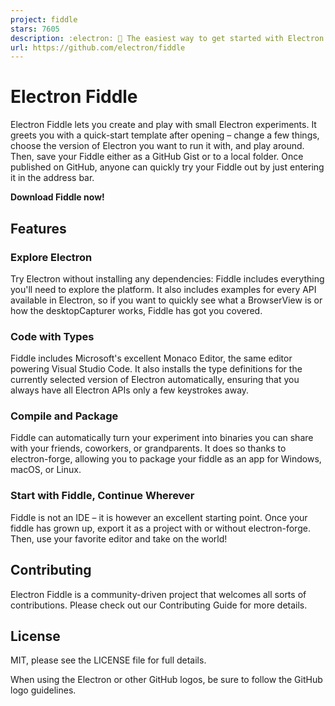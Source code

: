 ```yaml
---
project: fiddle
stars: 7605
description: :electron: 🚀 The easiest way to get started with Electron
url: https://github.com/electron/fiddle
---
```


Electron Fiddle
===============

Electron Fiddle lets you create and play with small Electron experiments. It greets you with a quick-start template after opening – change a few things, choose the version of Electron you want to run it with, and play around. Then, save your Fiddle either as a GitHub Gist or to a local folder. Once published on GitHub, anyone can quickly try your Fiddle out by just entering it in the address bar.

**Download Fiddle now!**

Features
--------

### Explore Electron

Try Electron without installing any dependencies: Fiddle includes everything you'll need to explore the platform. It also includes examples for every API available in Electron, so if you want to quickly see what a BrowserView is or how the desktopCapturer works, Fiddle has got you covered.

### Code with Types

Fiddle includes Microsoft's excellent Monaco Editor, the same editor powering Visual Studio Code. It also installs the type definitions for the currently selected version of Electron automatically, ensuring that you always have all Electron APIs only a few keystrokes away.

### Compile and Package

Fiddle can automatically turn your experiment into binaries you can share with your friends, coworkers, or grandparents. It does so thanks to electron-forge, allowing you to package your fiddle as an app for Windows, macOS, or Linux.

### Start with Fiddle, Continue Wherever

Fiddle is not an IDE – it is however an excellent starting point. Once your fiddle has grown up, export it as a project with or without electron-forge. Then, use your favorite editor and take on the world!

Contributing
------------

Electron Fiddle is a community-driven project that welcomes all sorts of contributions. Please check out our Contributing Guide for more details.

License
-------

MIT, please see the LICENSE file for full details.

When using the Electron or other GitHub logos, be sure to follow the GitHub logo guidelines.
